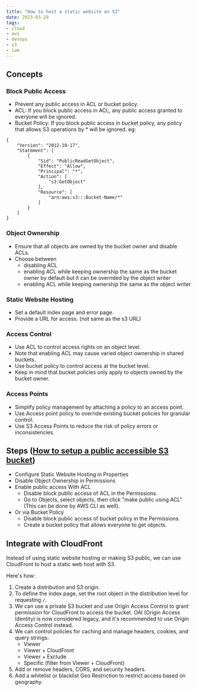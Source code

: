 ```yaml
---
title: "How to host a static website on S3"
date: 2023-03-29
tags:
- cloud
- aws
- devops
- s3
- iam
---
```


## Concepts

### Block Public Access
* Prevent any public access in ACL or bucket policy.
* ACL: If you block public access in ACL, any public access granted to everyone will be ignored.
* Bucket Policy: If you block public access in bucket policy, any policy that allows S3 operations by * will be ignored. eg:

```
{
    "Version": "2012-10-17",
    "Statement": [
        {
            "Sid": "PublicReadGetObject",
            "Effect": "Allow",
            "Principal": "*",
            "Action": [
                "s3:GetObject"
            ],
            "Resource": [
                "arn:aws:s3:::Bucket-Name/*"
            ]
        }
    ]
}
```

### Object Ownership
* Ensure that all objects are owned by the bucket owner and disable ACLs.
* Choose between 
  * disabling ACL
  * enabling ACL while keeping ownership the same as the bucket owner by default but it can be overrided by the object writer
  * enabling ACL while keeping ownership the same as the object writer

### Static Website Hosting
* Set a default index page and error page.
* Provide a URL for access. (not same as the s3 URL)

### Access Control
* Use ACL to control access rights on an object level.
* Note that enabling ACL may cause varied object ownership in shared buckets.
* Use bucket policy to control access at the bucket level.
* Keep in mind that bucket policies only apply to objects owned by the bucket owner.

### Access Points
* Simplify policy management by attaching a policy to an access point.
* Use Access point policy to override existing bucket policies for granular control.
* Use S3 Access Points to reduce the risk of policy errors or inconsistencies.

## Steps ([How to setup a public accessible S3 bucket](https://www.youtube.com/watch?v=4zrupVYqQFs))

* Configure Static Website Hosting in Properties
* Disable Object Ownership in Permissions
* Enable public access With ACL
  * Disable block public access of ACL in the Permissions.
  * Go to Objects, select objects, then click "make public using ACL" (This can be done by AWS CLI as well).
* Or via Bucket Policy
  * Disable block public access of bucket policy in the Permissions.
  * Create a bucket policy that allows everyone to get objects.

## Integrate with CloudFront

Instead of using static website hosting or making S3 public, we can use CloudFront to host a static web host with S3. 

Here's how:

1. Create a distribution and S3 origin.
2. To define the index page, set the root object in the distribution level for requesting `/`.
3. We can use a private S3 bucket and use Origin Access Control to grant permission for CloudFront to access the bucket. OAI (Origin Access Identity) is now considered legacy, and it's recommended to use Origin Access Control instead.
4. We can control policies for caching and manage headers, cookies, and query strings:
    - Viewer
    - Viewer + CloudFront
    - Viewer + Exclude
    - Specific (filter from Viewer + CloudFront)
5. Add or remove headers, CORS, and security headers.
6. Add a whitelist or blacklist Geo Restriction to restrict access based on geography.

